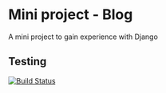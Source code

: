 # Mini project - Blog
A mini project to gain experience with Django

## Testing
[![Build Status](https://travis-ci.org/Pattern-Projects/blog-mini-project.svg?branch=master)](https://travis-ci.org/Pattern-Projects/blog-mini-project)